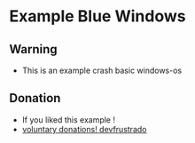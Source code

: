 # Example Blue Windows

## Warning

- This is an example crash basic windows-os

## Donation

- If you liked this example !
- [voluntary donations! devfrustrado](https://www.paypal.com/paypalme/devfrustrado)
